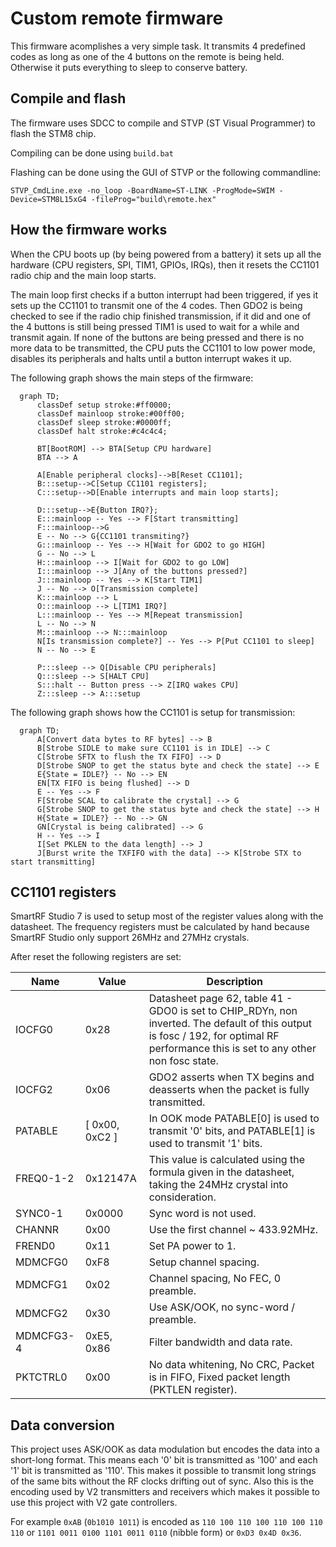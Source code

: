 # Custom remote firmware

This firmware acomplishes a very simple task. It transmits 4 predefined codes as long as one of the 4 buttons on the remote is being held. Otherwise it puts everything to sleep to conserve battery.

## Compile and flash

The firmware uses SDCC to compile and STVP (ST Visual Programmer) to flash the STM8 chip.

Compiling can be done using `build.bat`

Flashing can be done using the GUI of STVP or the following commandline:

```
STVP_CmdLine.exe -no_loop -BoardName=ST-LINK -ProgMode=SWIM -Device=STM8L15xG4 -fileProg="build\remote.hex"
```

## How the firmware works

When the CPU boots up (by being powered from a battery) it sets up all the hardware (CPU registers, SPI, TIM1, GPIOs, IRQs), then it resets the CC1101 radio chip and the main loop starts.

The main loop first checks if a button interrupt had been triggered, if yes it sets up the CC1101 to transmit one of the 4 codes. Then GDO2 is being checked to see if the radio chip finished transmission, if it did and one of the 4 buttons is still being pressed TIM1 is used to wait for a while and transmit again. If none of the buttons are being pressed and there is no more data to be transmitted, the CPU puts the CC1101 to low power mode, disables its peripherals and halts until a button interrupt wakes it up.

The following graph shows the main steps of the firmware:

```mermaid
  graph TD;  
      classDef setup stroke:#ff0000;
      classDef mainloop stroke:#00ff00;
      classDef sleep stroke:#0000ff;
      classDef halt stroke:#c4c4c4;
      
      BT[BootROM] --> BTA[Setup CPU hardware]
      BTA --> A
  
      A[Enable peripheral clocks]-->B[Reset CC1101];
      B:::setup-->C[Setup CC1101 registers];
      C:::setup-->D[Enable interrupts and main loop starts];

      D:::setup-->E{Button IRQ?};
      E:::mainloop -- Yes --> F[Start transmitting]
      F:::mainloop-->G
      E -- No --> G{CC1101 transmiting?}
      G:::mainloop -- Yes --> H[Wait for GDO2 to go HIGH]
      G -- No --> L
      H:::mainloop --> I[Wait for GDO2 to go LOW]
      I:::mainloop --> J[Any of the buttons pressed?]
      J:::mainloop -- Yes --> K[Start TIM1]
      J -- No --> O[Transmission complete]
      K:::mainloop --> L
      O:::mainloop --> L[TIM1 IRQ?]
      L:::mainloop -- Yes --> M[Repeat transmission]
      L -- No --> N
      M:::mainloop --> N:::mainloop
      N[Is transmission complete?] -- Yes --> P[Put CC1101 to sleep]
      N -- No --> E
      
      P:::sleep --> Q[Disable CPU peripherals]
      Q:::sleep --> S[HALT CPU]
      S:::halt -- Button press --> Z[IRQ wakes CPU]
      Z:::sleep --> A:::setup
```

The following graph shows how the CC1101 is setup for transmission:

```mermaid
  graph TD;
      A[Convert data bytes to RF bytes] --> B
      B[Strobe SIDLE to make sure CC1101 is in IDLE] --> C
      C[Strobe SFTX to flush the TX FIFO] --> D
      D[Strobe SNOP to get the status byte and check the state] --> E
      E{State = IDLE?} -- No --> EN
      EN[TX FIFO is being flushed] --> D
      E -- Yes --> F
      F[Strobe SCAL to calibrate the crystal] --> G
      G[Strobe SNOP to get the status byte and check the state] --> H
      H{State = IDLE?} -- No --> GN
      GN[Crystal is being calibrated] --> G
      H -- Yes --> I
      I[Set PKLEN to the data length] --> J
      J[Burst write the TXFIFO with the data] --> K[Strobe STX to start transmitting]
```

## CC1101 registers

SmartRF Studio 7 is used to setup most of the register values along with the datasheet. The frequency registers must be calculated by hand because SmartRF Studio only support 26MHz and 27MHz crystals.

After reset the following registers are set:

| Name | Value | Description |
| ---- | ----- | ----------- |
| IOCFG0 | 0x28 | Datasheet page 62, table 41 - GDO0 is set to CHIP_RDYn, non inverted. The default of this output is fosc / 192, for optimal RF performance this is set to any other non fosc state. |
| IOCFG2 | 0x06 | GDO2 asserts when TX begins and deasserts when the packet is fully transmitted. |
| PATABLE | [ 0x00, 0xC2 ] | In OOK mode PATABLE[0] is used to transmit '0' bits, and PATABLE[1] is used to transmit '1' bits. |
| FREQ0-1-2 | 0x12147A | This value is calculated using the formula given in the datasheet, taking the 24MHz crystal into consideration. |
| SYNC0-1 | 0x0000 | Sync word is not used. |
| CHANNR | 0x00 | Use the first channel ~ 433.92MHz. |
| FREND0 | 0x11 | Set PA power to 1. |
| MDMCFG0 | 0xF8 | Setup channel spacing. |
| MDMCFG1 | 0x02 | Channel spacing, No FEC, 0 preamble. |
| MDMCFG2 | 0x30 | Use ASK/OOK, no sync-word / preamble. |
| MDMCFG3-4 | 0xE5, 0x86 | Filter bandwidth and data rate. |
| PKTCTRL0 | 0x00 | No data whitening, No CRC, Packet is in FIFO, Fixed packet length (PKTLEN register). |

## Data conversion

This project uses ASK/OOK as data modulation but encodes the data into a short-long format. This means each '0' bit is transmitted as '100' and each '1' bit is transmitted as '110'. This makes it possible to transmit long strings of the same bits without the RF clocks drifting out of sync. Also this is the encoding used by V2 transmitters and receivers which makes it possible to use this project with V2 gate controllers.

For example `0xAB` (`0b1010 1011`) is encoded as `110 100 110 100 110 100 110 110` or `1101 0011 0100 1101 0011 0110` (nibble form) or `0xD3 0x4D 0x36`.
